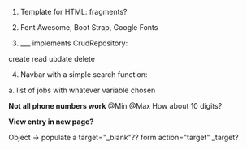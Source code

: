
1. Template for HTML: fragments?

2. Font Awesome, Boot Strap, Google Fonts

3. ___ implements CrudRepository:

create
read
update 
delete 

4. Navbar with a simple search function:

a. list of jobs with whatever variable
chosen 

**Not all phone numbers work**
@Min
@Max
How about 10 digits?

**View entry in new page?**

Object -> populate a target="_blank"??
form action="target" _target?